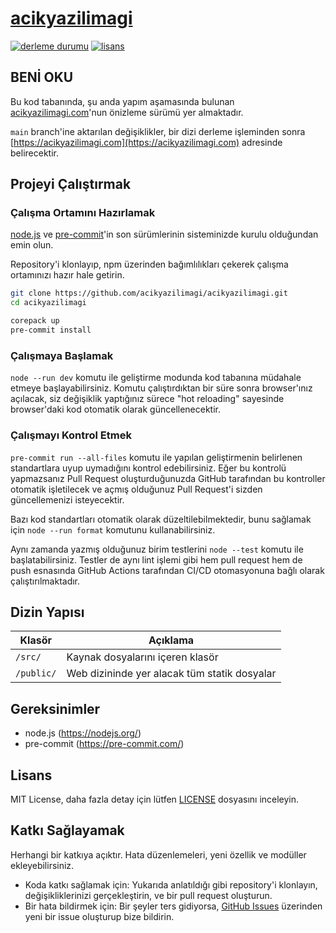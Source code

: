 # [acikyazilimagi](https://github.com/acikyazilimagi/acikyazilimagi)

[![derleme durumu][build-image]][build-url]
[![lisans][license-image]][license-url]

## BENİ OKU

Bu kod tabanında, şu anda yapım aşamasında bulunan
[acikyazilimagi.com](https://acikyazilimagi.com)'nun önizleme sürümü yer
almaktadır.

`main` branch'ine aktarılan değişiklikler, bir dizi derleme işleminden sonra
[https://acikyazilimagi.com](https://acikyazilimagi.com) adresinde belirecektir.

## Projeyi Çalıştırmak

### Çalışma Ortamını Hazırlamak

[node.js](https://nodejs.org/) ve [pre-commit](https://pre-commit.com/)'in son
sürümlerinin sisteminizde kurulu olduğundan emin olun.

Repository'i klonlayıp, npm üzerinden bağımlılıkları çekerek çalışma ortamınızı
hazır hale getirin.

```sh
git clone https://github.com/acikyazilimagi/acikyazilimagi.git
cd acikyazilimagi

corepack up
pre-commit install
```

### Çalışmaya Başlamak

`node --run dev` komutu ile geliştirme modunda kod tabanına müdahale etmeye
başlayabilirsiniz. Komutu çalıştırdıktan bir süre sonra browser'ınız açılacak,
siz değişiklik yaptığınız sürece "hot reloading" sayesinde browser'daki kod
otomatik olarak güncellenecektir.

### Çalışmayı Kontrol Etmek

`pre-commit run --all-files` komutu ile yapılan geliştirmenin belirlenen
standartlara uyup uymadığını kontrol edebilirsiniz. Eğer bu kontrolü yapmazsanız
Pull Request oluşturduğunuzda GitHub tarafından bu kontroller otomatik
işletilecek ve açmış olduğunuz Pull Request'i sizden güncellemenizi
isteyecektir.

Bazı kod standartları otomatik olarak düzeltilebilmektedir, bunu sağlamak için
`node --run format` komutunu kullanabilirsiniz.

Aynı zamanda yazmış olduğunuz birim testlerini `node --test` komutu ile
başlatabilirsiniz. Testler de aynı lint işlemi gibi hem pull request hem de push
esnasında GitHub Actions tarafından CI/CD otomasyonuna bağlı olarak
çalıştırılmaktadır.

## Dizin Yapısı

| Klasör     | Açıklama                                     |
| ---------- | -------------------------------------------- |
| `/src/`    | Kaynak dosyalarını içeren klasör             |
| `/public/` | Web dizininde yer alacak tüm statik dosyalar |

## Gereksinimler

- node.js (https://nodejs.org/)
- pre-commit (https://pre-commit.com/)

## Lisans

MIT License, daha fazla detay için lütfen [LICENSE](LICENSE) dosyasını
inceleyin.

## Katkı Sağlayamak

Herhangi bir katkıya açıktır. Hata düzenlemeleri, yeni özellik ve modüller
ekleyebilirsiniz.

- Koda katkı sağlamak için: Yukarıda anlatıldığı gibi repository'i klonlayın,
  değişikliklerinizi gerçekleştirin, ve bir pull request oluşturun.
- Bir hata bildirmek için: Bir şeyler ters gidiyorsa,
  [GitHub Issues](https://github.com/acikyazilimagi/acikyazilimagi/issues)
  üzerinden yeni bir issue oluşturup bize bildirin.

[build-image]: https://github.com/acikyazilimagi/acikyazilimagi/actions/workflows/deploy.yml/badge.svg
[build-url]: https://github.com/acikyazilimagi/acikyazilimagi/actions/workflows/deploy.yml
[license-image]: https://img.shields.io/github/license/acikyazilimagi/acikyazilimagi.svg?style=flat-square
[license-url]: https://github.com/acikyazilimagi/acikyazilimagi/blob/main/LICENSE
